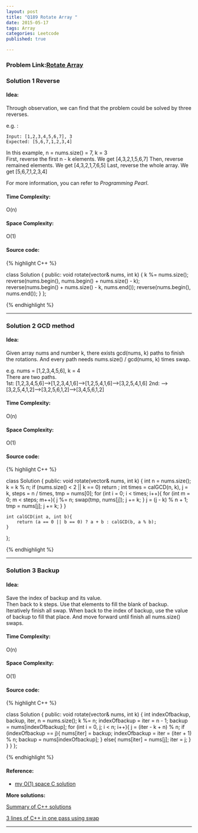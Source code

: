 ```yaml
---
layout: post
title: "Q189 Rotate Array "
date: 2015-05-17
tags: Array
categories: Leetcode
published: true

---
```

### Problem Link:[Rotate Array ](https://leetcode.com/problems/rotate-array/) 

### Solution 1 Reverse

#### Idea:

Through observation, we can find that the problem could be solved by three reverses. 

e.g. :

    Input: [1,2,3,4,5,6,7], 3
    Expected: [5,6,7,1,2,3,4]
    
In this example, n = nums.size() = 7, k = 3    
First, reverse the first n - k elements. We get [4,3,2,1,5,6,7]
Then, reverse remained elements. We get [4,3,2,1,7,6,5]
Last, reverse the whole array. We get [5,6,7,1,2,3,4]

For more information, you can refer to _Programming Pearl_.

#### Time Complexity:
O(n)

#### Space Complexity:
O(1)

#### Source code:
{% highlight C++ %}

class Solution {
public:
    void rotate(vector<int>& nums, int k) {
        k %= nums.size();
        reverse(nums.begin(), nums.begin() + nums.size() - k);
        reverse(nums.begin() + nums.size() - k, nums.end());
        reverse(nums.begin(), nums.end());
    }
};

{% endhighlight %}

---

### Solution 2 GCD method

#### Idea:

Given array nums and number k, there exists gcd(nums, k) paths to finish the rotations. And every path needs nums.size() / gcd(nums, k) times swap.

e.g. nums = [1,2,3,4,5,6], k = 4  
There are two paths.   
1st: [1,2,3,4,5,6]-->[1,2,3,4,1,6]-->[1,2,5,4,1,6]-->[3,2,5,4,1,6] 
2nd: -->[3,2,5,4,1,2]-->[3,2,5,6,1,2]-->[3,4,5,6,1,2] 

#### Time Complexity:

O(n)

#### Space Complexity:

O(1)

#### Source code:

{% highlight C++ %}

class Solution {
public:
    void rotate(vector<int>& nums, int k) {
        int n = nums.size();
        k = k % n;
        if (nums.size() < 2 || k == 0) return ;
        int times = calGCD(n, k), j = k, steps = n / times, tmp = nums[0];
        for (int i = 0; i < times; i++){
            for (int m = 0; m < steps; m++){
                j %= n;
                swap(tmp, nums[j]);
                j += k;
            }
            j = (j - k) % n + 1;
            tmp = nums[j];
            j += k;
        }
    }
    
    int calGCD(int a, int b){
        return (a == 0 || b == 0) ? a + b : calGCD(b, a % b);
    }
};

{% endhighlight %}

---

### Solution 3 Backup

#### Idea:

Save the index of backup and its value.  
Then back to k steps. Use that elements to fill the blank of backup. 
Iteratively finish all swap. 
When back to the index of backup, use the value of backup to fill that place. And move forward until finish all nums.size() swaps.

#### Time Complexity:

O(n)

#### Space Complexity:

O(1)

#### Source code:
{% highlight C++ %}

class Solution {
public:
    void rotate(vector<int>& nums, int k) {
        int indexOfbackup, backup, iter, n = nums.size();
        k %= n;
        indexOfbackup = iter = n - 1;
        backup = nums[indexOfbackup];
        for (int i = 0, j; i < n; i++){
            j = (iter - k + n) % n;
            if (indexOfbackup == j){
                nums[iter] = backup;
                indexOfbackup = iter = (iter + 1) % n;
                backup = nums[indexOfbackup];
            }
            else{
                nums[iter] = nums[j];
                iter = j;
            }
        }
    }
};

{% endhighlight %}
#### Reference:

* [my O(1) space C solution](https://leetcode.com/discuss/30078/my-o-1-space-c-solution)



**More solutions:**

[Summary of C++ solutions](https://leetcode.com/discuss/27387/summary-of-c-solutions)

[3 lines of C++ in one pass using swap](https://leetcode.com/discuss/26501/3-lines-of-c-in-one-pass-using-swap)


---


